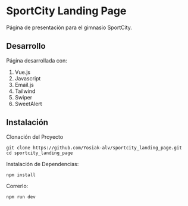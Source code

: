 # SportCity Landing Page

Página de presentación para el gimnasio SportCity.

## Desarrollo
Página desarrollada con:
1. Vue.js
2. Javascript
3. Email.js
4. Tailwind 
5. Swiper
6. SweetAlert

## Instalación
Clonación del Proyecto
```
git clone https://github.com/Yosiak-alv/sportcity_landing_page.git
cd sportcity_landing_page
```
Instalación de Dependencias:
```
npm install
```
Correrlo:
```
npm run dev
```

